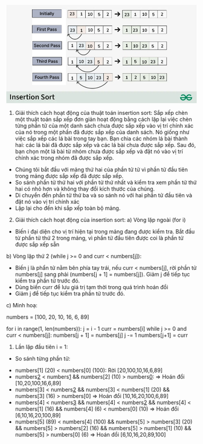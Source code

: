 ![insertion image](../../images/insertion-sort.png "insertion")

1. Giải thích cách hoạt động của thuật toán insertion sort:
Sắp xếp chèn một thuật toán sắp xếp đơn giản hoạt động bằng cách lặp lại việc chèn từng
phần tử của một danh sách chưa được sắp xếp vào vị trí chính xác của nó trong một phần đã được sắp xếp của danh sách.
Nó giống như việc sắp xếp các lá bài trong tay bạn. Bạn chia các nhóm lá bài thành hai: các lá bài đã được sắp xếp và các lá bài chưa được sắp xếp.
Sau đó, bạn chọn một lá bài từ nhóm chưa được sắp xếp và đặt nó vào vị trí chính xác trong nhóm đã được sắp xếp.

- Chúng tôi bắt đầu với mảng thứ hai của phần tử tử vì phần tử đầu tiên trong mảng được sắp xếp đã được sắp xếp.
- So sánh phần tử thứ hai với phần tử thứ nhất và kiểm tra xem phần tử thứ hai có nhỏ hơn và không thay đổi kích thước của chúng.
- Di chuyển đến phần tử thứ ba và so sánh nó với hai phần tử đầu tiên và đặt nó vào vị trí chính xác
- Lặp lại cho đến khi sắp xếp toàn bộ mảng.

2. Giải thích cách hoạt động của insertion sort:
a) Vòng lặp ngoài (for i)
- Biến i đại diện cho vị trí hiện tại trong mảng đang được kiểm tra. Bắt đầu 
từ phần tử thứ 2 trong mảng, vì phần tử đầu tiên được coi là phần tử được
sắp xếp sẵn

b) Vòng lặp thứ 2 (while j >= 0 and curr < numbers[j]):
- Biến j là phẩn tử nằm bên phía tay trái, nếu curr < numbers[j], rời phần tử numbers[j] sang phải (numbers[j + 1] = numbers[j]).
Giảm j để tiếp tục kiểm tra phần tử trước đó.
- Dùng biến curr để lưu giá trị tạm thời trong quá trình hoán đổi
- Giảm j để tiếp tục kiểm tra phần tử trước đó.

c) Minh hoạ: 

numbers = [100, 20, 10, 16, 6, 89]

for i in range(1, len(numbers)):
    j = i - 1
    curr = numbers[i]
    while j >= 0 and curr < numbers[j]:
        numbers[j + 1] = numbers[j]
        j -= 1
    numbers[j+1] = curr

1. Lần lặp đầu tiên i = 1: 
- So sánh từng phần tử:
* numbers[1] (20) < numbers[0] (100): Rời [20,100,10,16,6,89]
* numbers[2](10) < numbers[1](100) && numbers[2] (10) > numbers[0](20): 
=> Hoán đổi [10,20,100,16,6,89]
* numbers[3] < numbers[2](100) && numbers[3] < numbers[1] (20) && numbers[3] (16) > numbers[0] 
=> Hoán đổi [10,16,20,100,6,89]
* numbers[4] < numbers[3](100) && numbers[4] < numbers[2](20) && numbers[4] < numbers[1] (16) &&  numbers[4] (6) < numbers[0] (10) 
=> Hoán đổi [6,10,16,20,100,89]
* numbers[5] (89) < numbers[4] (100) && numbers[5] > numbers[3] (20) && numbers[5] > numbers[2] (16) && numbers[5] > numbers[1] (10) && numbers[5] > numbers[0] (6)
=> Hoán đổi [6,10,16,20,89,100]
